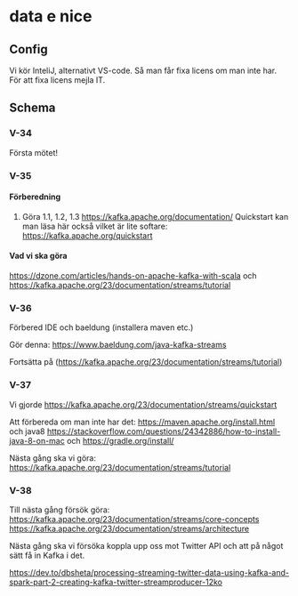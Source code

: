 # data e nice

## Config ##
Vi kör InteliJ, alternativt VS-code. Så man får fixa licens om man inte har. För att fixa licens mejla IT.

## Schema ##
### V-34 ###
Första mötet!
### V-35 ###
#### Förberedning ####
1. Göra 1.1, 1.2, 1.3 https://kafka.apache.org/documentation/
Quickstart kan man läsa här också vilket är lite softare: https://kafka.apache.org/quickstart
#### Vad vi ska göra ####
https://dzone.com/articles/hands-on-apache-kafka-with-scala
och https://kafka.apache.org/23/documentation/streams/tutorial

### V-36 ###
Förbered IDE och baeldung (installera maven etc.)

Gör denna: https://www.baeldung.com/java-kafka-streams

Fortsätta på  (https://kafka.apache.org/23/documentation/streams/tutorial)

### V-37 ###
Vi gjorde https://kafka.apache.org/23/documentation/streams/quickstart

Att förbereda om man inte har det: https://maven.apache.org/install.html och
java8 https://stackoverflow.com/questions/24342886/how-to-install-java-8-on-mac och
https://gradle.org/install/

Nästa gång ska vi göra: https://kafka.apache.org/23/documentation/streams/tutorial

### V-38 ###
Till nästa gång försök göra: 
https://kafka.apache.org/23/documentation/streams/core-concepts
https://kafka.apache.org/23/documentation/streams/architecture

Nästa gång ska vi försöka koppla upp oss mot Twitter API och att på något sätt få in Kafka i det.

https://dev.to/dbsheta/processing-streaming-twitter-data-using-kafka-and-spark-part-2-creating-kafka-twitter-streamproducer-12ko

